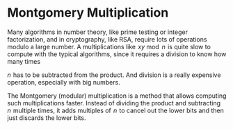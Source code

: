 # Montgomery Multiplication

Many algorithms in number theory, like prime testing or integer factorization, and in cryptography, like RSA, require lots of operations modulo a large number. A multiplications like  $x y \bmod{n}$  is quite slow to compute with the typical algorithms, since it requires a division to know how many times  

$n$  has to be subtracted from the product. And division is a really expensive operation, especially with big numbers.

The Montgomery (modular) multiplication is a method that allows computing such multiplications faster. Instead of dividing the product and subtracting  
$n$  multiple times, it adds multiples of  $n$  to cancel out the lower bits and then just discards the lower bits.

